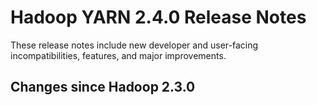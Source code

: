 # Hadoop YARN 2.4.0 Release Notes

These release notes include new developer and user-facing incompatibilities, features, and major improvements.

## Changes since Hadoop 2.3.0



